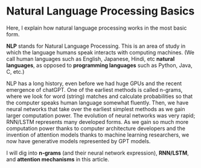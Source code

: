 # Natural Language Processing Basics
Here, I explain how natural language processing works in the most basic form. 

**NLP** stands for Natural Language Processing. This is an area of study in which the language humans speak interacts with computing machines. (We call human languages such as English, Japanese, Hindi, etc **natural languages**, as opposed to **programming languages** such as Python, Java, C, etc.) 

NLP has a long history, even before we had huge GPUs and the recent emergence of chatGPT.
One of the earliest methods is called n-grams, where we look for word (string) matches and calculate probabilities so that the computer speaks human language somewhat fluently. Then, we have neural networks that take over the earliest simplest methods as we gain larger computation power. The evolution of neural networks was very rapid; RNN/LSTM represents many developed forms. As we gain so much more computation power thanks to computer architecture developers and the invention of attention models thanks to machine learning researchers, we now have generative models represented by GPT models.

I will dig into **n-grams** (and their neural network expression), **RNN/LSTM**, and **attention mechanisms** in this article.


